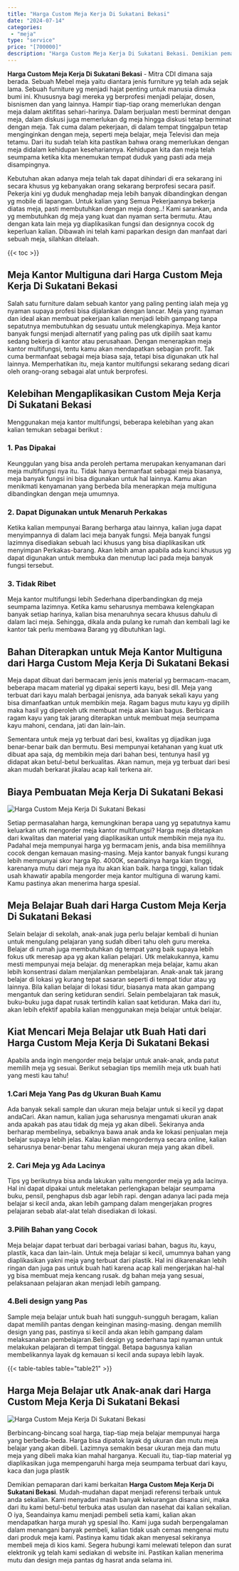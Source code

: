 ```yaml
---
title: "Harga Custom Meja Kerja Di Sukatani Bekasi"
date: "2024-07-14"
categories:
 - "meja"
type: "service"
price: "[700000]"
description: "Harga Custom Meja Kerja Di Sukatani Bekasi. Demikian pemaparan dari kami berkaitan **Harga Custom Meja Kerja Di Sukatani Bekasi**. Mudah-mudahan dapat menjad..."
---
```


**Harga Custom Meja Kerja Di Sukatani Bekasi** - Mitra CDI dimana saja berada. Sebuah Mebel meja yaitu diantara jenis furniture yg telah ada sejak lama. Sebuah furniture yg menjadi hajat penting untuk manusia dimuka bumi ini. Khususnya bagi mereka yg berprofesi menjadi pelajar, dosen, bisnismen dan yang lainnya. Hampir tiap-tiap orang memerlukan dengan meja dalam aktifitas sehari-harinya. Dalam berjualan mesti berminat dengan meja, dalam diskusi juga memerlukan dg meja hingga diskusi tetap berminat dengan meja. Tak cuma dalam pekerjaan, di dalam tempat tinggalpun tetap menginginkan dengan meja, seperti meja belajar, meja Televisi dan meja tetamu. Dari itu sudah telah kita pastikan bahwa orang memerlukan dengan meja didalam kehidupan kesehariannya. Kehidupan kita dan meja telah seumpama ketika kita menemukan tempat duduk yang pasti ada meja disampingnya.

Kebutuhan akan adanya meja telah tak dapat dihindari di era sekarang ini secara khusus yg kebanyakan orang sekarang berprofesi secara pasif. Pekerja kini yg duduk menghadap meja lebih banyak dibandingkan dengan yg mobile di lapangan. Untuk kalian yang Semua Pekerjaannya bekerja diatas meja, pasti membutuhkan dengan meja dong..! Kami sarankan, anda yg membutuhkan dg meja yang kuat dan nyaman serta bermutu. Atau dengan kata lain meja yg diaplikasikan fungsi dan designnya cocok dg keperluan kalian. Dibawah ini telah kami paparkan design dan manfaat dari sebuah meja, silahkan ditelaah.

{{< toc >}}

## Meja Kantor Multiguna dari Harga Custom Meja Kerja Di Sukatani Bekasi

Salah satu furniture dalam sebuah kantor yang paling penting ialah meja yg nyaman supaya profesi bisa dijalankan dengan lancar. Meja yang nyaman dan ideal akan membuat pekerjaan kalian menjadi lebih gampang tanpa sepatutnya membutuhkan dg sesuatu untuk melengkapinya. Meja kantor banyak fungsi menjadi alternatif yang paling pas utk dipilih saat kamu sedang bekerja di kantor atau perusahaan. Dengan menerapkan meja kantor multifungsi, tentu kamu akan mendapatkan sebagian profit. Tak cuma bermanfaat sebagai meja biasa saja, tetapi bisa digunakan utk hal lainnya. Memperhatikan itu, meja kantor multifungsi sekarang sedang dicari oleh orang-orang sebagai alat untuk berprofesi.

## Kelebihan Mengaplikasikan Custom Meja Kerja Di Sukatani Bekasi

Menggunakan meja kantor multifungsi, beberapa kelebihan yang akan kalian temukan sebagai berikut :

### 1\. Pas Dipakai

Keunggulan yang bisa anda peroleh pertama merupakan kenyamanan dari meja multifungsi nya itu. Tidak hanya bermanfaat sebagai meja biasanya, meja banyak fungsi ini bisa digunakan untuk hal lainnya. Kamu akan menikmati kenyamanan yang berbeda bila menerapkan meja multiguna dibandingkan dengan meja umumnya.

### 2\. Dapat Digunakan untuk Menaruh Perkakas

Ketika kalian mempunyai Barang berharga atau lainnya, kalian juga dapat menyimpannya di dalam laci meja banyak fungsi. Meja banyak fungsi lazimnya disediakan sebuah laci khusus yang bisa diaplikasikan utk menyimpan Perkakas-barang. Akan lebih aman apabila ada kunci khusus yg dapat digunakan untuk membuka dan menutup laci pada meja banyak fungsi tersebut.

### 3\. Tidak Ribet

Meja kantor multifungsi lebih Sederhana diperbandingkan dg meja seumpama lazimnya. Ketika kamu seharusnya membawa kelengkapan banyak setiap harinya, kalian bisa menaruhnya secara khusus dahulu di dalam laci meja. Sehingga, dikala anda pulang ke rumah dan kembali lagi ke kantor tak perlu membawa Barang yg dibutuhkan lagi.

## Bahan Diterapkan untuk Meja Kantor Multiguna dari Harga Custom Meja Kerja Di Sukatani Bekasi

Meja dapat dibuat dari bermacam jenis jenis material yg bermacam-macam, beberapa macam material yg dipakai seperti kayu, besi dll. Meja yang terbuat dari kayu malah berbagai jenisnya, ada banyak sekali kayu yang bisa dimanfaatkan untuk membikin meja. Ragam bagus mutu kayu yg dipilih maka hasil yg diperoleh utk membuat meja akan kian bagus. Berbicara ragam kayu yang tak jarang diterapkan untuk membuat meja seumpama kayu mahoni, cendana, jati dan lain-lain.

Sementara untuk meja yg terbuat dari besi, kwalitas yg dijadikan juga benar-benar baik dan bermutu. Besi mempunyai ketahanan yang kuat utk dibuat apa saja, dg membikin meja dari bahan besi, tentunya hasil yg didapat akan betul-betul berkualitas. Akan namun, meja yg terbuat dari besi akan mudah berkarat jikalau acap kali terkena air.

## Biaya Pembuatan Meja Kerja Di Sukatani Bekasi

![Harga Custom Meja Kerja Di Sukatani Bekasi](/images/meja/meja-dewasa-003.jpg)

Setiap permasalahan harga, kemungkinan berapa uang yg sepatutnya kamu keluarkan utk mengorder meja kantor multifungsi? Harga meja ditetapkan dari kwalitas dan material yang diaplikasikan untuk membikin meja nya itu. Padahal meja mempunyai harga yg bermacam jenis, anda bisa memilihnya cocok dengan kemauan masing-masing. Meja kantor banyak fungsi kurang lebih mempunyai skor harga Rp. 4000K, seandainya harga kian tinggi, karenanya mutu dari meja nya itu akan kian baik. harga tinggi, kalian tidak usah khawatir apabila mengorder meja kantor multiguna di warung kami. Kamu pastinya akan menerima harga spesial.

## Meja Belajar Buah dari Harga Custom Meja Kerja Di Sukatani Bekasi

Selain belajar di sekolah, anak-anak juga perlu belajar kembali di hunian untuk mengulang pelajaran yang sudah diberi tahu oleh guru mereka. Belajar di rumah juga membutuhkan dg tempat yang baik supaya lebih fokus utk meresap apa yg akan kalian pelajari. Utk melakukannya, kamu mesti mempunyai meja belajar. dg menerapkan meja belajar, kamu akan lebih konsentrasi dalam menjalankan pembelajaran. Anak-anak tak jarang belajar di lokasi yg kurang tepat sasaran seperti di tempat tidur atau yg lainnya. Bila kalian belajar di lokasi tidur, biasanya mata akan gampang mengantuk dan sering ketiduran sendiri. Selain pembelajaran tak masuk, buku-buku juga dapat rusak tertindih kalian saat ketiduran. Maka dari itu, akan lebih efektif apabila kalian menggunakan meja belajar untuk belajar.

## Kiat Mencari Meja Belajar utk Buah Hati dari Harga Custom Meja Kerja Di Sukatani Bekasi

Apabila anda ingin mengorder meja belajar untuk anak-anak, anda patut memilih meja yg sesuai. Berikut sebagian tips memilih meja utk buah hati yang mesti kau tahu!

### 1.Cari Meja Yang Pas dg Ukuran Buah Kamu

Ada banyak sekali sample dan ukuran meja belajar untuk si kecil yg dapat andaCari. Akan namun, kalian juga seharusnya mengamati ukuran anak anda apakah pas atau tidak dg meja yg akan dibeli. Sekiranya anda berharap membelinya, sebaiknya bawa anak anda ke lokasi penjualan meja belajar supaya lebih jelas. Kalau kalian mengordernya secara online, kalian seharusnya benar-benar tahu mengenai ukuran meja yang akan dibeli.

### 2\. Cari Meja yg Ada Lacinya

Tips yg berikutnya bisa anda lakukan yaitu mengorder meja yg ada lacinya. Hal ini dapat dipakai untuk meletakan perlengkapan belajar seumpama buku, pensil, penghapus dsb agar lebih rapi. dengan adanya laci pada meja belajar si kecil anda, akan lebih gampang dalam mengerjakan progres pelajaran sebab alat-alat telah disediakan di lokasi.

### 3.Pilih Bahan yang Cocok

Meja belajar dapat terbuat dari berbagai variasi bahan, bagus itu, kayu, plastik, kaca dan lain-lain. Untuk meja belajar si kecil, umumnya bahan yang diaplikasikan yakni meja yang terbuat dari plastik. Hal ini dikarenakan lebih ringan dan juga pas untuk buah hati karena acap kali mengerjakan hal-hal yg bisa membuat meja kencang rusak. dg bahan meja yang sesuai, pelaksanaan pelajaran akan menjadi lebih gampang.

### 4.Beli design yang Pas

Sample meja belajar untuk buah hati sungguh-sungguh beragam, kalian dapat memilih pantas dengan keinginan masing-masing. dengan memilih design yang pas, pastinya si kecil anda akan lebih gampang dalam melaksanakan pembelajaran.Beli design yg sederhana tapi nyaman untuk melakukan pelajaran di tempat tinggal. Betapa bagusnya kalian membelikannya layak dg kemauan si kecil anda supaya lebih layak.

{{< table-tables table="table21" >}}

## Harga Meja Belajar utk Anak-anak dari Harga Custom Meja Kerja Di Sukatani Bekasi

![Harga Custom Meja Kerja Di Sukatani Bekasi](/images/meja/meja-anak-005.jpg)

Berbincang-bincang soal harga, tiap-tiap meja belajar mempunyai harga yang berbeda-beda. Harga bisa dipatok layak dg ukuran dan mutu meja belajar yang akan dibeli. Lazimnya semakin besar ukuran meja dan mutu meja yang dibeli maka kian mahal harganya. Kecuali itu, tiap-tiap material yg diaplikasikan juga mempengaruhi harga meja seumpama terbuat dari kayu, kaca dan juga plastik

Demikian pemaparan dari kami berkaitan **Harga Custom Meja Kerja Di Sukatani Bekasi**. Mudah-mudahan dapat menjadi referensi terbaik untuk anda sekalian. Kami menyadari masih banyak kekurangan disana sini, maka dari itu kami betul-betul terbuka atas usulan dan nasehat dai kalian sekalian. O iya, Seandainya kamu menjadi pembeli setia kami, kalian akan mendapatkan harga murah yg spesial lho. Kami juga sudah berpengalaman dalam menangani banyak pembeli, kalian tidak usah cemas mengenai mutu dari produk meja kami. Pastinya kamu tidak akan menyesal sekiranya membeli meja di kios kami. Segera hubungi kami melewati telepon dan surat elektronik yg telah kami sediakan di website ini. Pastikan kalian menerima mutu dan design meja pantas dg hasrat anda selama ini.

